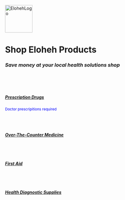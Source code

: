 <html>
<head> 
  
</head>

<body>
<div>
  <img width="90" height="90" alt="ElohehLogo" src="https://github.com/user-attachments/assets/648d4b0d-    bb5b-4ff1-a4c2-185ce9060be9" />
  <b><h1>Shop Eloheh Products</h1></b>
</div>
<i><h3>Save money at your local health solutions shop</h3></i>
<br><br><br>
  
<b><u><h5>Prescription Drugs</h5></u></b>
<span style="color:blue; font-size:12px"> Doctor prescripitions required</span>

<br><br>
  
<b><u><h5>Over-The-Counter Medicine</h5></u></b>


<br><br>

<b><u><h5>First Aid</h5></u></b>


<br><br>


<b><u><h5>Health Diagnostic Supplies</h5></u></b>

